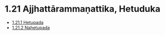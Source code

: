 

# 1.21 Ajjhattārammaṇattika, Hetuduka

* [1.21.1 Hetupada](1.21/1.21.1.md)
* [1.21.2 Nahetupada](1.21/1.21.2.md)




